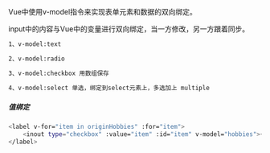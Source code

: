 Vue中使用v-model指令来实现表单元素和数据的双向绑定。

input中的内容与Vue中的变量进行双向绑定，当一方修改，另一方跟着同步。

```bash
1、v-model:text

2、v-model:radio

3、v-model:checkbox 用数组保存

4、v-model:select 单选，绑定到select元素上，多选加上 multiple
```



##### 值绑定

```bash
<label v-for="item in originHobbies" :for="item">
    <inout type="checkbox" :value="item" :id="item" v-model="hobbies">{{item}}
</label>
```

##### 